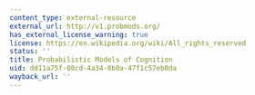 ```yaml
---
content_type: external-resource
external_url: http://v1.probmods.org/
has_external_license_warning: true
license: https://en.wikipedia.org/wiki/All_rights_reserved
status: ''
title: Probabilistic Models of Cognition
uid: dd11a75f-08cd-4a34-8b0a-47f1c57eb0da
wayback_url: ''
---
```

